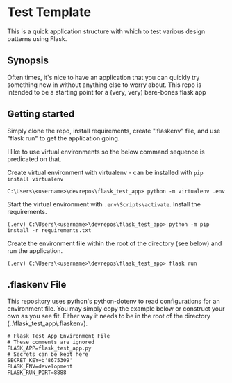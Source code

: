 # Test Template
This is a quick application structure with which to test various design patterns using Flask.

## Synopsis
Often times, it's nice to have an application that you can quickly try something new in without anything else to worry about.  This repo is intended to be a starting point for a (very, very) bare-bones flask app

## Getting started
Simply clone the repo, install requirements, create ".flaskenv" file, and use "flask run" to get the application going.

I like to use virtual environments so the below command sequence is predicated on that.

Create virtual environment with virtualenv - can be installed with `pip install virtualenv`

`C:\Users\<username>\devrepos\flask_test_app> python -m virtualenv .env`

Start the virtual environment with `.env\Scripts\activate`.  Install the requirements.

`(.env) C:\Users\<username>\devrepos\flask_test_app> python -m pip install -r requirements.txt`

Create the environment file within the root of the directory (see below) and run the application.

`(.env) C:\Users\<username>\devrepos\flask_test_app> flask run`

## .flaskenv File
This repository uses python's python-dotenv to read configurations for an environment file.  You may simply copy the example below or construct your own as you see fit.  Either way it needs to be in the root of the directory (..\\flask_test_app\\.flaskenv).

```
# Flask Test App Environment File
# These comments are ignored
FLASK_APP=flask_test_app.py
# Secrets can be kept here
SECRET_KEY=b'8675309'
FLASK_ENV=development
FLASK_RUN_PORT=8888
```
